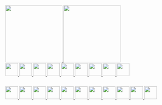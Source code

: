  <div>
  <a href="https://github.com/marcopolomoreno">
  <img height="180em" src="https://github-readme-stats.vercel.app/api?username=marcopolomoreno&show_icons=true&theme=dark&include_all_commits=true&count_private=true"/>
  <img height="180em" src="https://github-readme-stats.vercel.app/api/top-langs/?username=marcopolomoreno&layout=compact&langs_count=7&theme=dark"/>
</div>
 
 <div style="display: inline_block">
  <img height="40" src="https://cdn.jsdelivr.net/gh/devicons/devicon/icons/c/c-original.svg">
  <img height="40" src="https://upload.wikimedia.org/wikipedia/en/b/b9/Nvidia_CUDA_Logo.jpg">
  <img height="40" src="https://www.pinclipart.com/picdir/big/492-4923480_maplesim-maplesoft-logo-clipart.png">
  <img height="40" src="https://cdn.jsdelivr.net/gh/devicons/devicon/icons/javascript/javascript-original.svg">
  <img height="40" src="https://cdn.jsdelivr.net/gh/devicons/devicon/icons/html5/html5-original-wordmark.svg">
  <img height="40" src="https://cdn.jsdelivr.net/gh/devicons/devicon/icons/css3/css3-original-wordmark.svg">
  <img height="40" src="https://cdn.jsdelivr.net/gh/devicons/devicon/icons/arduino/arduino-original-wordmark.svg">
  <img height="40" src="https://cdn.jsdelivr.net/gh/devicons/devicon/icons/matlab/matlab-original.svg">
  <img height="40" src="https://upload.wikimedia.org/wikipedia/commons/b/b1/Scilab_Logo.png">
 </div>
 
 <div style="display: inline_block; margin-top: 30px">
  <img height="40" src="https://cdn.jsdelivr.net/gh/devicons/devicon/icons/windows8/windows8-original.svg">    
  <img height="40" src="https://cdn.jsdelivr.net/gh/devicons/devicon/icons/android/android-original.svg">
  <img height="40" src="https://cdn.jsdelivr.net/gh/devicons/devicon/icons/apple/apple-original.svg">
  <img height="40" src="https://cdn.jsdelivr.net/gh/devicons/devicon/icons/linux/linux-original.svg">
  <img height="40" src="https://cdn.jsdelivr.net/gh/devicons/devicon/icons/visualstudio/visualstudio-plain.svg">
  <img height="40" src="https://cdn.jsdelivr.net/gh/devicons/devicon/icons/vscode/vscode-original.svg">
  <img height="40" src="https://cdn.jsdelivr.net/gh/devicons/devicon/icons/electron/electron-original.svg">
  <img height="40" src="https://cdn.jsdelivr.net/gh/devicons/devicon/icons/bootstrap/bootstrap-plain-wordmark.svg">
  <img height="40" src="https://cdn.jsdelivr.net/gh/devicons/devicon/icons/jquery/jquery-original-wordmark.svg">
  <img height="40" src="https://cdn.jsdelivr.net/gh/devicons/devicon/icons/npm/npm-original-wordmark.svg">
  <img height="40" src="https://cdn.jsdelivr.net/gh/devicons/devicon/icons/yarn/yarn-original.svg">
 </div>

 
